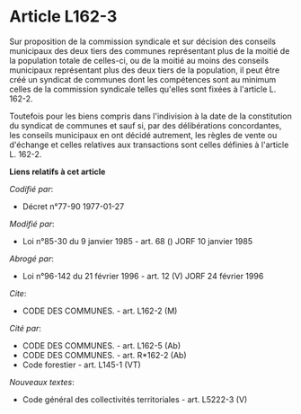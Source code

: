 # Article L162-3

Sur proposition de la commission syndicale et sur décision des conseils municipaux des deux tiers des communes représentant
plus de la moitié de la population totale de celles-ci, ou de la moitié au moins des conseils municipaux représentant plus
des deux tiers de la population, il peut être créé un syndicat de communes dont les compétences sont au minimum celles de la
commission syndicale telles qu'elles sont fixées à l'article L. 162-2.

Toutefois pour les biens compris dans l'indivision à la date de la constitution du syndicat de communes et sauf si, par des
délibérations concordantes, les conseils municipaux en ont décidé autrement, les règles de vente ou d'échange et celles
relatives aux transactions sont celles définies à l'article L. 162-2.

**Liens relatifs à cet article**

_Codifié par_:

  - Décret n°77-90 1977-01-27

_Modifié par_:

  - Loi n°85-30 du 9 janvier 1985 - art. 68 () JORF 10 janvier 1985

_Abrogé par_:

  - Loi n°96-142 du 21 février 1996 - art. 12 (V) JORF 24 février 1996

_Cite_:

  - CODE DES COMMUNES. - art. L162-2 (M)

_Cité par_:

  - CODE DES COMMUNES. - art. L162-5 (Ab)
  - CODE DES COMMUNES. - art. R*162-2 (Ab)
  - Code forestier - art. L145-1 (VT)

_Nouveaux textes_:

  - Code général des collectivités territoriales - art. L5222-3 (V)
